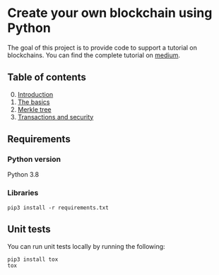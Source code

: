 # Create your own blockchain using Python
The goal of this project is to provide code to support a tutorial on blockchains. You can find the complete tutorial on 
[medium](https://medium.com).

## Table of contents
0. [Introduction](https://gruyaume.medium.com/create-your-own-blockchain-using-python-4efde6721267)
1. [The basics](https://gruyaume.medium.com/create-your-own-blockchain-using-python-d1250733ce5e)
2. [Merkle tree](https://gruyaume.medium.com/create-your-own-blockchain-using-python-merkle-tree-pt-2-f84478a30690)
3. [Transactions and security](https://gruyaume.medium.com/create-your-own-blockchain-using-python-transactions-and-security-pt-3-407e75d71acf)

## Requirements

### Python version
Python 3.8

### Libraries
`pip3 install -r requirements.txt`

## Unit tests
You can run unit tests locally by running the following:
```bash
pip3 install tox
tox
```
